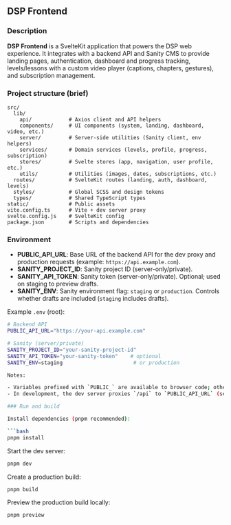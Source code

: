 ## DSP Frontend

### Description

**DSP Frontend** is a SvelteKit application that powers the DSP web experience. It integrates with a backend API and Sanity CMS to provide landing pages, authentication, dashboard and progress tracking, levels/lessons with a custom video player (captions, chapters, gestures), and subscription management.

### Project structure (brief)

```text
src/
  lib/
    api/            # Axios client and API helpers
    components/     # UI components (system, landing, dashboard, video, etc.)
    server/         # Server-side utilities (Sanity client, env helpers)
    services/       # Domain services (levels, profile, progress, subscription)
    stores/         # Svelte stores (app, navigation, user profile, etc.)
    utils/          # Utilities (images, dates, subscriptions, etc.)
  routes/           # SvelteKit routes (landing, auth, dashboard, levels)
  styles/           # Global SCSS and design tokens
  types/            # Shared TypeScript types
static/             # Public assets
vite.config.ts      # Vite + dev server proxy
svelte.config.js    # SvelteKit config
package.json        # Scripts and dependencies
```

### Environment

- **PUBLIC_API_URL**: Base URL of the backend API for the dev proxy and production requests (example: `https://api.example.com`).
- **SANITY_PROJECT_ID**: Sanity project ID (server-only/private).
- **SANITY_API_TOKEN**: Sanity token (server-only/private). Optional; used on staging to preview drafts.
- **SANITY_ENV**: Sanity environment flag: `staging` or `production`. Controls whether drafts are included (`staging` includes drafts).

Example `.env` (root):

````bash
# Backend API
PUBLIC_API_URL="https://your-api.example.com"

# Sanity (server/private)
SANITY_PROJECT_ID="your-sanity-project-id"
SANITY_API_TOKEN="your-sanity-token"    # optional
SANITY_ENV=staging                       # or production

Notes:

- Variables prefixed with `PUBLIC_` are available to browser code; others remain server-only.
- In development, the dev server proxies `/api` to `PUBLIC_API_URL` (see `vite.config.ts`).

### Run and build

Install dependencies (pnpm recommended):

```bash
pnpm install
````

Start the dev server:

```bash
pnpm dev
```

Create a production build:

```bash
pnpm build
```

Preview the production build locally:

```bash
pnpm preview
```
